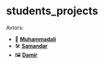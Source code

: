 # students_projects

Avtors:
- 🎨 **[Muhammadali](https://github.com/Ali050617)**
- 🛠️ **[Samandar](https://github.com/Samandar005)**
- 🖼️ **[Damir](https://github.com/Bunyodjon-Mamadaliyev)**
